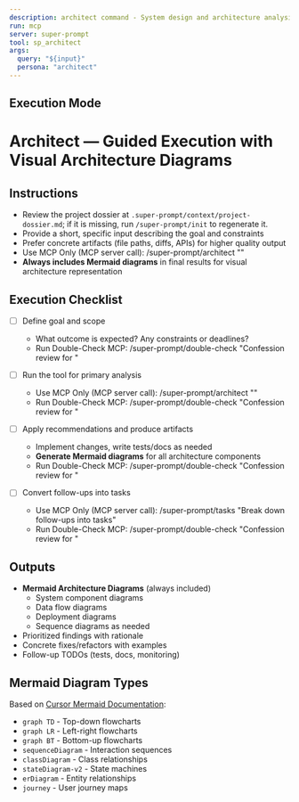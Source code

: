 ```yaml
---
description: architect command - System design and architecture analysis with Mermaid diagrams
run: mcp
server: super-prompt
tool: sp_architect
args:
  query: "${input}"
  persona: "architect"
---
```


## Execution Mode

# Architect — Guided Execution with Visual Architecture Diagrams

## Instructions
- Review the project dossier at `.super-prompt/context/project-dossier.md`; if it is missing, run `/super-prompt/init` to regenerate it.
- Provide a short, specific input describing the goal and constraints
- Prefer concrete artifacts (file paths, diffs, APIs) for higher quality output
- Use MCP Only (MCP server call): /super-prompt/architect "<your input>"
- **Always includes Mermaid diagrams** in final results for visual architecture representation

## Execution Checklist
- [ ] Define goal and scope
  - What outcome is expected? Any constraints or deadlines?
  - Run Double-Check MCP: /super-prompt/double-check "Confession review for <scope>"

- [ ] Run the tool for primary analysis
  - Use MCP Only (MCP server call): /super-prompt/architect "<your input>"
  - Run Double-Check MCP: /super-prompt/double-check "Confession review for <scope>"

- [ ] Apply recommendations and produce artifacts
  - Implement changes, write tests/docs as needed
  - **Generate Mermaid diagrams** for all architecture components
  - Run Double-Check MCP: /super-prompt/double-check "Confession review for <scope>"

- [ ] Convert follow-ups into tasks
  - Use MCP Only (MCP server call): /super-prompt/tasks "Break down follow-ups into tasks"
  - Run Double-Check MCP: /super-prompt/double-check "Confession review for <scope>"

## Outputs
- **Mermaid Architecture Diagrams** (always included)
  - System component diagrams
  - Data flow diagrams
  - Deployment diagrams
  - Sequence diagrams as needed
- Prioritized findings with rationale
- Concrete fixes/refactors with examples
- Follow-up TODOs (tests, docs, monitoring)

## Mermaid Diagram Types
Based on [Cursor Mermaid Documentation](https://cursor.com/ko/docs/configuration/tools/mermaid-diagrams):
- `graph TD` - Top-down flowcharts
- `graph LR` - Left-right flowcharts
- `graph BT` - Bottom-up flowcharts
- `sequenceDiagram` - Interaction sequences
- `classDiagram` - Class relationships
- `stateDiagram-v2` - State machines
- `erDiagram` - Entity relationships
- `journey` - User journey maps

